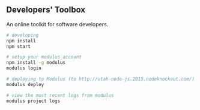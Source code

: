 ## Developers' Toolbox

An online toolkit for software developers.

~~~sh
# developing
npm install
npm start

# setup your modulus account
npm install -g modulus
modulus login

# deploying to Modulus (to http://utah-node-js.2015.nodeknockout.com/)
modulus deploy

# view the most recent logs from modulus
modulus project logs
~~~

